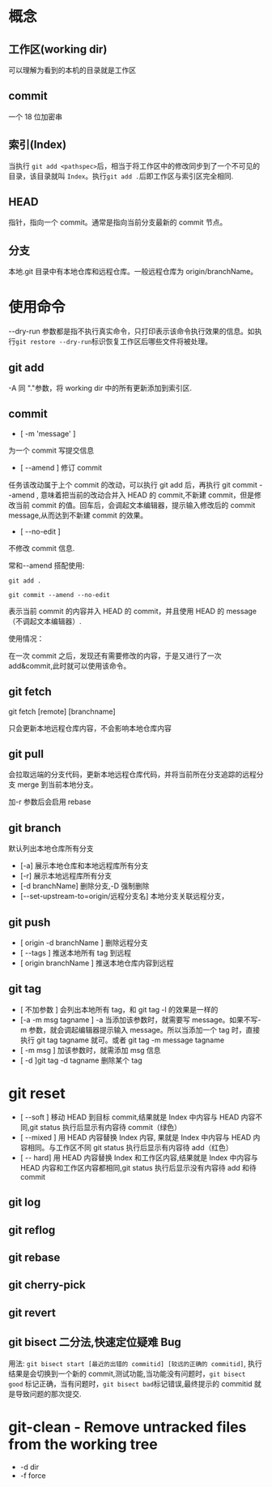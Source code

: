 # 概念

## 工作区(working dir)

可以理解为看到的本机的目录就是工作区

## commit

一个 18 位加密串

## 索引(Index)

当执行 `git add <pathspec>`后，相当于将工作区中的修改同步到了一个不可见的目录，该目录就叫 `Index`。执行`git add .`后即工作区与索引区完全相同.

## HEAD

指针，指向一个 commit。通常是指向当前分支最新的 commit 节点。

## 分支

本地.git 目录中有本地仓库和远程仓库。一般远程仓库为 origin/branchName。

# 使用命令

--dry-run 参数都是指不执行真实命令，只打印表示该命令执行效果的信息。如执行`git restore --dry-run`标识恢复工作区后哪些文件将被处理。

## git add

-A 同 "."参数，将 working dir 中的所有更新添加到索引区.

## commit

- [ -m 'message' ]

为一个 commit 写提交信息

- [ --amend ]
  修订 commit

任务该改动属于上个 commit 的改动，可以执行 git add 后，再执行 git commit --amend , 意味着把当前的改动合并入 HEAD 的 commit,不新建 commit，但是修改当前 commit 的值。回车后，会调起文本编辑器，提示输入修改后的 commit message,从而达到不新建 commit 的效果。

- [ --no-edit ]

不修改 commit 信息.

常和--amend 搭配使用:

```
git add .

git commit --amend --no-edit

```

表示当前 commit 的内容并入 HEAD 的 commit，并且使用 HEAD 的 message（不调起文本编辑器）.

使用情况：

在一次 commit 之后，发现还有需要修改的内容，于是又进行了一次 add&commit,此时就可以使用该命令。

## git fetch

git fetch [remote] [branchname]

只会更新本地远程仓库内容，不会影响本地仓库内容

## git pull

会拉取远端的分支代码，更新本地远程仓库代码，并将当前所在分支追踪的远程分支 merge 到当前本地分支。

加-r 参数后会启用 rebase

## git branch

默认列出本地仓库所有分支

- [-a] 展示本地仓库和本地远程库所有分支
- [-r] 展示本地远程库所有分支
- [-d branchName] 删除分支,-D 强制删除
- [--set-upstream-to=origin/远程分支名] 本地分支关联远程分支，

## git push

- [ origin -d branchName ] 删除远程分支
- [ --tags ] 推送本地所有 tag 到远程
- [ origin branchName ] 推送本地仓库内容到远程

## git tag

- [ 不加参数 ] 会列出本地所有 tag，和 git tag -l 的效果是一样的
- [-a -m msg tagname ] -a 当添加该参数时，就需要写 message。如果不写-m 参数，就会调起编辑器提示输入 message。所以当添加一个 tag 时，直接执行 git tag tagname 就可。或者 git tag -m message tagname
- [ -m msg ] 加该参数时，就需添加 msg 信息
- [ -d ]git tag -d tagname 删除某个 tag

# git reset

- [ --soft ] 移动 HEAD 到目标 commit,结果就是 Index 中内容与 HEAD 内容不同,git status 执行后显示有内容待 commit（绿色）
- [ --mixed ] 用 HEAD 内容替换 Index 内容, 果就是 Index 中内容与 HEAD 内容相同。与工作区不同 git status 执行后显示有内容待 add（红色）
- [ -- hard] 用 HEAD 内容替换 Index 和工作区内容,结果就是 Index 中内容与 HEAD 内容和工作区内容都相同,git status 执行后显示没有内容待 add 和待 commit

## git log

## git reflog

## git rebase

## git cherry-pick

## git revert

## git bisect 二分法,快速定位疑难 Bug

用法: `git bisect start [最近的出错的 commitid] [较远的正确的 commitid]`, 执行结果是会切换到一个新的 commit,测试功能,当功能没有问题时，`git bisect good` 标记正确，当有问题时，`git bisect bad`标记错误,最终提示的 commitid 就是导致问题的那次提交.

# git-clean - Remove untracked files from the working tree

- -d dir
- -f force
